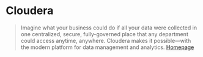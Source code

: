 # Cloudera

> Imagine what your business could do if all your data were collected in one centralized, secure, fully-governed place that any department could access anytime, anywhere. Cloudera makes it possible—with the modern platform for data management and analytics. [Homepage](http://www.cloudera.com)

